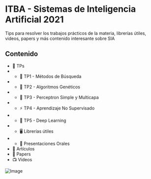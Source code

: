 # ITBA - Sistemas de Inteligencia Artificial 2021
Tips para resolver los trabajos prácticos de la materia, librerías útiles, videos, papers y más contenido interesante sobre SIA

## Contenido 
- :100: TPs 
- - :mag_right: TP1 - Métodos de Búsqueda 
- - :dna: TP2 - Algoritmos Genéticos 
- - :brain: TP3 - Perceptron Simple y Multicapa
- - :zap: TP4 - Aprendizaje No Supervisado 
- - :brain: TP5 - Deep Learning 
- - :desktop_computer: Librerías útiles
- - :loudspeaker: Presentaciones Orales
- :newspaper: Artículos 
- :page_with_curl: Papers 
- :tv: Videos 

![Image](https://www.pngkey.com/png/full/437-4379380_networking-networking-png-portable-network-graphics.png)